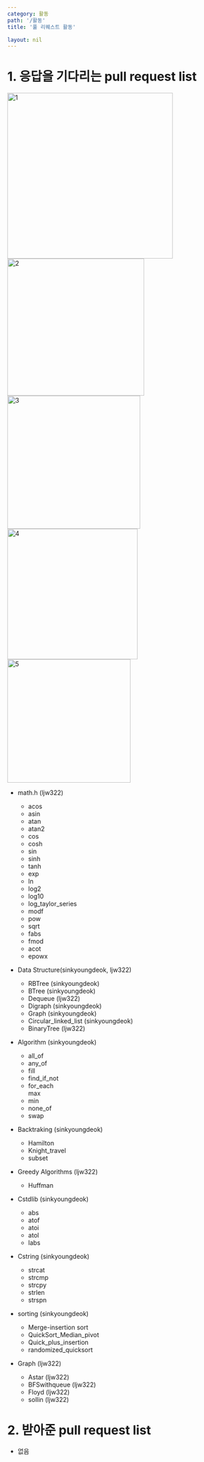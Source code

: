 ```yaml
---
category: 활동
path: '/활동'
title: '풀 리퀘스트 활동'

layout: nil
---
```

# 1. 응답을 기다리는 pull request list

<img width="376" alt="1" src="https://user-images.githubusercontent.com/30587502/59147712-d900fb80-8a39-11e9-9e86-18aada65d6ff.png">
<img width="311" alt="2" src="https://user-images.githubusercontent.com/30587502/59147713-d900fb80-8a39-11e9-84ba-0da0cce4b8e4.png">
<img width="302" alt="3" src="https://user-images.githubusercontent.com/30587502/59147714-d900fb80-8a39-11e9-95c4-6f144f162bb7.png">
<img width="296" alt="4" src="https://user-images.githubusercontent.com/30587502/59147715-d9999200-8a39-11e9-865a-48f2b93ceb16.png">
<img width="280" alt="5" src="https://user-images.githubusercontent.com/30587502/59147874-16ff1f00-8a3c-11e9-8205-a0ae030c4505.png">


* math.h (ljw322) <Br>
    - acos <Br>
    - asin <br>
    - atan <br>
    - atan2 <br>
    - cos <Br>
    - cosh <Br>
    - sin <br>
    - sinh <br>
    - tanh <br>
    - exp <br>
    - ln <br>
    - log2 <br>
    - log10 <br>
    - log_taylor_series <Br>
    - modf <br>
    - pow <br>
    - sqrt <Br>
    - fabs <Br>
    - fmod <Br>
    - acot <br>
    - epowx <br>
    
* Data Structure(sinkyoungdeok, ljw322) <Br>
    - RBTree (sinkyoungdeok) <br>
    - BTree (sinkyoungdeok) <br>
    - Dequeue (ljw322) <br>
    - Digraph (sinkyoungdeok) <Br>
    - Graph (sinkyoungdeok) <Br>
    - Circular_linked_list (sinkyoungdeok) <Br>
    - BinaryTree (ljw322) <Br>

* Algorithm (sinkyoungdeok) <br>
    - all_of <Br>
    - any_of <br>
    - fill <br>
    - find_if_not <Br>
    - for_each <br>
     max <Br>
    - min <br>
    - none_of <br>
    - swap <Br>
* Backtraking (sinkyoungdeok) <Br>
    - Hamilton <br>
    - Knight_travel <br>
    - subset <br>
    
* Greedy Algorithms (ljw322) <br>
    - Huffman <br>
    
* Cstdlib (sinkyoungdeok) <br>
    - abs <br>
    - atof <br>
    - atoi <br>
    - atol <br>
    - labs <br>
* Cstring (sinkyoungdeok) <br>
    - strcat <br>
    - strcmp <br>
    - strcpy <br>
    - strlen <br>
    - strspn <br>
* sorting (sinkyoungdeok) <br>
    - Merge-insertion sort<br>
    - QuickSort_Median_pivot <br>
    - Quick_plus_insertion <br>
    - randomized_quicksort <br>
* Graph (ljw322) <br>
    - Astar (ljw322) <br>
    - BFSwithqueue (ljw322) <br>
    - Floyd (ljw322) <Br>
    - sollin (ljw322) <Br>
    
    
    

# 2. 받아준 pull request list
- 없음
 
